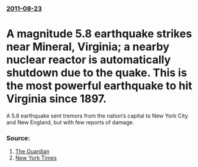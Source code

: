 ### [2011-08-23](/news/2011/08/23/index.md)

# A magnitude 5.8 earthquake strikes near Mineral, Virginia; a nearby nuclear reactor is automatically shutdown due to the quake. This is the most powerful earthquake to hit Virginia since 1897. 

A 5.8 earthquake sent tremors from the nation’s capital to New York City and New England, but with few reports of damage.


### Source:

1. [The Guardian](http://www.guardian.co.uk/world/2011/aug/23/earthquake-strikes-america-east-coast)
2. [New York Times](http://www.nytimes.com/2011/08/24/us/24quake.html)
